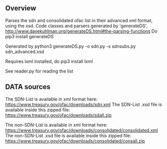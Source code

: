 Overview
------------
Parses the sdn and consolidated ofac list in their advanced xml format, using the xsd. 
Code classes and parsers generated by 'generateDS', http://www.davekuhlman.org/generateDS.html#the-parsing-functions
Do pip3 install generateDS 

Generated by
   python3 generateDS.py -o sdn.py -s sdnsubs.py sdn\_advanced.xsd 

Requires lxml installed, do pip3 install lxml

See reader.py for reading the list


DATA sources
-----------

The SDN-List is available in xml format here:
https://www.treasury.gov/ofac/downloads/sdn.xml
The SDN-List .xsd file is available inside this zipped file:
https://www.treasury.gov/ofac/downloads/sdall.zip

The non-SDN-List is available in xml format here:
https://www.treasury.gov/ofac/downloads/consolidated/consolidated.xml
The non-SDN-List .xsd file is available inside this zipped file:
https://www.treasury.gov/ofac/downloads/consolidated/consall.zip


